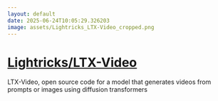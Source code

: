 ```yaml
---
layout: default
date: 2025-06-24T10:05:29.326203
image: assets/Lightricks_LTX-Video_cropped.png
---
```


# [Lightricks/LTX-Video](https://github.com/Lightricks/LTX-Video)

LTX-Video, open source code for a model that generates videos from prompts or images using diffusion transformers
